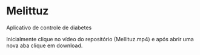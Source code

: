 # Melittuz
Aplicativo de controle de diabetes

Inicialmente clique no vídeo do repositório (Mellituz.mp4) e após abrir uma nova aba clique em download.

